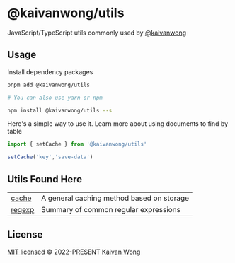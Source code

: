 # @kaivanwong/utils

JavaScript/TypeScript utils commonly used by [@kaivanwong](https://github.com/kaivanwong)

## Usage

Install dependency packages

```sh
pnpm add @kaivanwong/utils

# You can also use yarn or npm

npm install @kaivanwong/utils --s
```

Here's a simple way to use it. Learn more about using documents to find by table

```javascript
import { setCache } from '@kaivanwong/utils'

setCache('key','save-data')
```

## Utils Found Here

|                       |                                           |
| --------------------- | ----------------------------------------- |
| [cache](docs/cache.md)   | A general caching method based on storage |
| [regexp](docs/regexp.md) | Summary of common regular expressions     |

## License

[MIT licensed](./LICENSE) © 2022-PRESENT [Kaivan Wong](https://github.com/kaivanwong)
